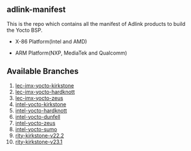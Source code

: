 ## adlink-manifest

This is the repo which contains all the manifest of Adlink products to build the Yocto BSP.

- X-86 Platform(Intel and AMD)

- ARM Platform(NXP, MediaTek and Qualcomm)

## Available Branches

1. [lec-imx-yocto-kirkstone](https://github.com/ADLINK/adlink-manifest/tree/lec-imx-yocto-kirkstone)
2. [lec-imx-yocto-hardknott](https://github.com/ADLINK/adlink-manifest/tree/lec-imx-yocto-hardknott)
3. [lec-imx-yocto-zeus](https://github.com/ADLINK/adlink-manifest/tree/lec-imx-yocto-zeus)
4. [intel-yocto-kirkstone](https://github.com/ADLINK/adlink-manifest/tree/intel-yocto-kirkstone)
5. [intel-yocto-hardknott](https://github.com/ADLINK/adlink-manifest/tree/intel-yocto-hardknott)
6. [intel-yocto-dunfell](https://github.com/ADLINK/adlink-manifest/tree/intel-yocto-dunfell)
7. [intel-yocto-zeus](https://github.com/ADLINK/adlink-manifest/tree/intel-yocto-zeus)
8. [intel-yocto-sumo](https://github.com/ADLINK/adlink-manifest/tree/intel-yocto-sumo)
9. [rity-kirkstone-v22.2](https://github.com/ADLINK/adlink-manifest/tree/rity-kirkstone-v22.2)
10. [rity-kirkstone-v23.1](https://github.com/ADLINK/adlink-manifest/tree/rity-kirkstone-v23.1)
